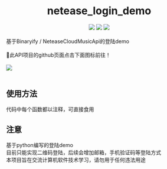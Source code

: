 
# <div align='center'> <font>netease_login_demo</font> </div>
<div align='center'> 
<img src="https://img.shields.io/badge/Version-V1.0.0-red"/>
<img src="https://img.shields.io/badge/Language-Python-blue"/>
<img src="https://img.shields.io/badge/Commit-20220826-yellowgreen"/>
</div>
<br>
基于Binaryify / NeteaseCloudMusicApi的登陆demo
<br><br>
🌟此API项目的github页面点击下面图标前往！
<br><br>
  <a href="https://github.com/Binaryify/NeteaseCloudMusicApi"><img src="https://img.shields.io/badge/Binaryify-NeteaseCloudMusicApi-green"/></a>
<br><br>

## 使用方法
代码中每个函数都以注释，可直接食用
## 注意
基于python编写的登陆demo
<br>
目前只能实现二维码登陆，后续会增加邮箱，手机验证码等登陆方式
<br>
本项目旨在交流计算机软件技术学习，请勿用于任何违法用途
